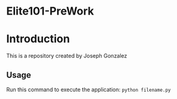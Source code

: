 # Elite101-PreWork 
# Introduction
This is a repository created by Joseph Gonzalez
## Usage
Run this command to execute the application:
`python filename.py`
```
